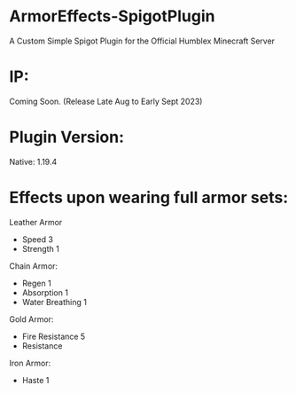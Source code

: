 # ArmorEffects-SpigotPlugin
A Custom Simple Spigot Plugin for the Official Humblex Minecraft Server
# IP:
Coming Soon. (Release Late Aug to Early Sept 2023)
# Plugin Version:
Native: 1.19.4

# Effects upon wearing full armor sets:

Leather Armor
- Speed 3
- Strength 1

Chain Armor:
- Regen 1
- Absorption 1
- Water Breathing 1

Gold Armor:
- Fire Resistance 5
- Resistance

Iron Armor:
- Haste 1
